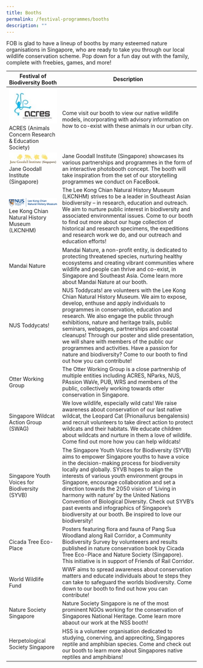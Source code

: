 ```yaml
---
title: Booths
permalink: /festival-programmes/booths
description: ""
---
```

FOB is glad to have a lineup of booths by many esteemed nature organisations in Singapore, who are ready to take you through our local wildlife conservation scheme. Pop down for a fun day out with the family, complete with freebies, games, and more!


| Festival of Biodiversity Booth| Description | 
| -------- | -------- | 
| ![](/images/ACRES%20image.jpg)ACRES (Animals Concern Research & Education Society) |  Come visit our booth to view our native wildlife models, incorporating with advisory information on how to co-exist with these animals in our urban city.  
|![](/images/janegoodall.jpg)Jane Goodall Institute (Singapore) | Jane Goodall Institute (Singapore) showcases its various partnerships and programmes in the form of an interactive photobooth concept. The booth will take inspiration from the set of our storytelling programmes we conduct on FaceBook.|
|![](/images/LeeKongChianMuseum.png)Lee Kong Chian Natural History Museum (LKCNHM)|The Lee Kong Chian Natural History Museum (LKCNHM) strives to be a leader in Southeast Asian biodiversity – in research, education and outreach. We aim to nurture public interest in biodiversity and associated environmental issues. Come to our booth to find out more about our huge collection of historical and research specimens, the expeditions and research work we do, and our outreach and education efforts!
|Mandai Nature|Mandai Nature, a non-profit entity, is dedicated to protecting threatened species, nurturing healthy ecosystems and creating vibrant communities where wildlife and people can thrive and co-exist, in Singapore and Southeast Asia. Come learn more about Mandai Nature at our booth.
|NUS Toddycats!|NUS Toddycats! are volunteers with the Lee Kong Chian Natural History Museum. We aim to expose, develop, enthuse and apply individuals to programmes in conservation, education and research. We also engage the public through exhibitions, nature and heritage trails, public seminars, webpages, partnerships and coastal cleanups! Through our poster and slide presentation, we will share with members of the public our programmes and activities. Have a passion for nature and biodiversity? Come to our booth to find out how you can contribute!
|Otter Working Group|The Otter Working Group is a close partnership of multiple entities including ACRES, NParks, NUS, PAssion WaVe, PUB, WRS and members of the public, collectively working towards otter conservation in Singapore.
|Singapore Wildcat Action Group (SWAG)|We love wildlife, especially wild cats! We raise awareness about conservation of our last native wildcat, the Leopard Cat (Prionailurus bengalensis) and recruit volunteers to take direct action to protect wildcats and their habitats. We educate children about wildcats and nurture in them a love of wildlife. Come find out more how you can help wildcats!
|Singapore Youth Voices for Biodiversity (SYVB)|The Singapore Youth Voices for Biodiversity (SYVB) aims to empower Singapore youths to have a voice in the decision-making process for biodiversity locally and globally. SYVB hopes to align the interests of various youth environment groups in Singapore, encourage collaboration and set a direction towards the 2050 vision of ‘Living in harmony with nature’ by the United Nations Convention of Biological Diversity. Check out SYVB’s past events and infographics of Singapore’s biodiversity at our booth. Be inspired to love our biodiversity!
|Cicada Tree Eco-Place|Posters featuring flora and fauna of Pang Sua Woodland along Rail Corridor, a Community Biodiversity Survey by volunteeers and results published in nature conservation book by Cicada Tree Eco-Place and Nature Society (Singapore). This initiative is in support of Friends of Rail Corridor.|
|World Wildlife Fund|WWF aims to spread awareness about conservation matters and educate individuals about te steps they can take to safeguard the worlds biodiversity. Come down to our booth to find out how you can contribute!|
|Nature Society Singapore| Nature Society Singapore is ne of the most prominent NGOs working for the conservation of Singapores National Heritage. Come learn more abaout our work at the NSS booth!|
|Herpetological Society Singapore | HSS is a volunteer organisation dedicated to studying, conerving, and appreciting, Singapores reptile and amphibian species. Come and check out our booth to learn more about Singapores native reptiles and amphibians!|
